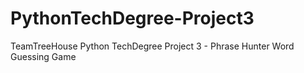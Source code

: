 # PythonTechDegree-Project3
TeamTreeHouse Python TechDegree Project 3 - Phrase Hunter Word Guessing Game
